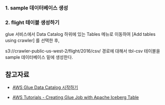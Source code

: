 ### 1. sample 데이터베이스 생성 ###



### 2. flight 테이블 생성하기 ###

glue 서비스에서 Data Catalog 하위에 있는 Tables 메뉴로 이동하여 [Add tables using crawler] 를 선택한 후,  

s3://crawler-public-us-west-2/flight/2016/csv/ 경로에 대해서 tbl-csv 테이블을 sample 데이터베이스 밑에 생성한다. 



## 참고자료 ##

* [AWS Glue Data Catalog 시작하기](https://docs.aws.amazon.com/ko_kr/glue/latest/dg/start-data-catalog.html)

* [AWS Tutorials - Creating Glue Job with Apache Iceberg Table](https://www.youtube.com/watch?v=wDpg0wiAyE0)
